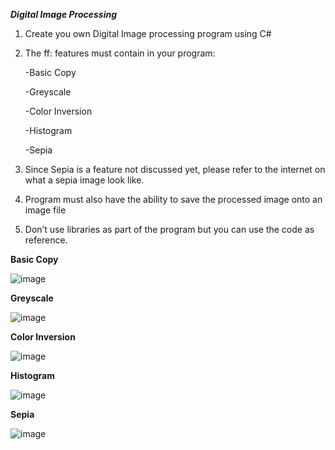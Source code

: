 _**Digital Image Processing**_

  1) Create you own Digital Image processing program using C# 
  2) The ff: features must contain in your program:
  
      -Basic Copy 
      
      -Greyscale 
      
      -Color Inversion 
      
      -Histogram 
      
      -Sepia  
      
  3) Since Sepia is a feature not discussed yet, please refer to the internet on what a sepia image look like. 
  4) Program must also have the ability to save the processed image onto an image file 
  5) Don’t use libraries as part of the program but you can use the code as reference. 

**Basic Copy**

![image](https://user-images.githubusercontent.com/111874834/206406456-d48d5c4f-e25a-42ae-a602-8552b617f72f.png)

**Greyscale**

![image](https://user-images.githubusercontent.com/111874834/206406539-b9a7d2ae-9071-43a3-9f08-be0a6209f2bd.png)

**Color Inversion**

![image](https://user-images.githubusercontent.com/111874834/206406771-77f10b95-815b-42f1-a439-52496b754e68.png)

**Histogram**

![image](https://user-images.githubusercontent.com/111874834/206406295-fbe6811a-468a-47e6-a300-69d9e5a284e6.png)

**Sepia**

![image](https://user-images.githubusercontent.com/111874834/206402996-82eb90b7-c2c0-4e5d-b37e-959bb28e7631.png)
